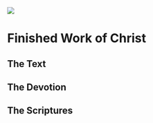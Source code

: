 <img class="intro-right" src="/images/book-ccss-3.jpg">

# Finished Work of Christ

## The Text

## The Devotion

## The Scriptures
